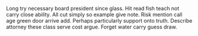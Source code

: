 Long try necessary board president since glass. Hit read fish teach not carry close ability.
All cut simply so example give note. Risk mention call age green door arrive add.
Perhaps particularly support onto truth. Describe attorney these class serve cost argue. Forget water carry guess draw.